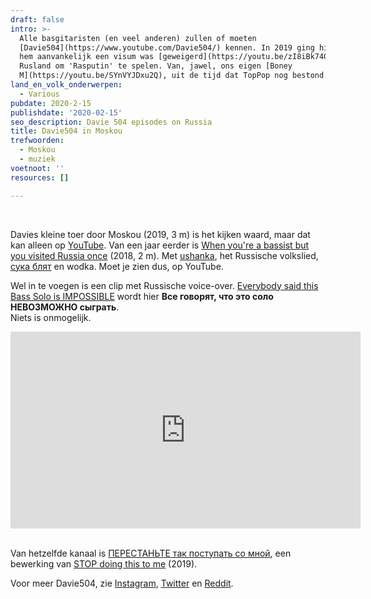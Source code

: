 ```yaml
---
draft: false
intro: >-
  Alle basgitaristen (en veel anderen) zullen of moeten
  [Davie504](https://www.youtube.com/Davie504/) kennen. In 2019 ging hij (nadat
  hem aanvankelijk een visum was [geweigerd](https://youtu.be/zI8iBk740rk)) naar
  Rusland om 'Rasputin' te spelen. Van, jawel, ons eigen [Boney
  M](https://youtu.be/SYnVYJDxu2Q), uit de tijd dat TopPop nog bestond.
land_en_volk_onderwerpen:
  - Various
pubdate: 2020-2-15
publishdate: '2020-02-15'
seo_description: Davie 504 episodes on Russia
title: Davie504 in Moskou
trefwoorden:
  - Moskou
  - muziek
voetnoot: ''
resources: []

---
```


<br/>

Davies kleine toer door Moskou (2019, 3 m) is het kijken waard, maar dat kan alleen op [YouTube](https://youtu.be/U4J_yaN2cpk). Van een jaar eerder is [When you're a bassist but you visited Russia once](https://youtu.be/184kRMKNXJY) (2018, 2 m). Met [ushanka](https://en.wikipedia.org/wiki/Ushanka), het Russische volkslied, [сука блят](https://www.urbandictionary.com/define.php?term=%D1%81%D1%83%D0%BA%D0%B0%20%D0%B1%D0%BB%D1%8F%D1%82%D1%8C ) en wodka. Moet je zien dus, op YouTube.

Wel in te voegen is een clip met Russische voice-over. [Everybody said this Bass Solo is IMPOSSIBLE](https://youtu.be/aOQYoz6C-8k) wordt hier **Все говорят, что это соло НЕВОЗМОЖНО сыграть**. <br/>
Niets is onmogelijk.

<iframe width="560" height="315" src="https://www.youtube.com/embed/SMZEN8tQNl4" frameborder="0" allow="accelerometer; autoplay; encrypted-media; gyroscope; picture-in-picture" allowfullscreen></iframe>

<br/>
<br/>

Van hetzelfde kanaal is [ПЕРЕСТАНЬТЕ так поступать со мной](https://youtu.be/I5Tv5mZbR0Q), een bewerking van  [STOP doing this to me](https://youtu.be/2w0UIjZRERA) (2019).

Voor meer Davie504, zie [Instagram](https://www.instagram.com/davie504/), [Twitter](https://twitter.com/Davie504bass) en [Reddit](https://www.reddit.com/r/Davie504/).

